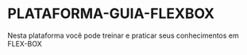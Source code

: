 # PLATAFORMA-GUIA-FLEXBOX
Nesta plataforma você pode treinar e praticar seus conhecimentos em FLEX-BOX
